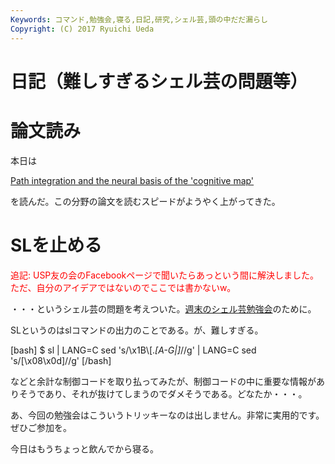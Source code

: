 ```yaml
---
Keywords: コマンド,勉強会,寝る,日記,研究,シェル芸,頭の中だだ漏らし
Copyright: (C) 2017 Ryuichi Ueda
---
```


# 日記（難しすぎるシェル芸の問題等）
<h1>論文読み</h1>

本日は

<a href="http://www.nature.com/nrn/journal/v7/n8/abs/nrn1932.html" target="_blank">Path integration and the neural basis of the 'cognitive map'</a>

を読んだ。この分野の論文を読むスピードがようやく上がってきた。

<h1>SLを止める</h1>

<span style="color:red">追記: USP友の会のFacebookページで聞いたらあっという間に解決しました。ただ、自分のアイデアではないのでここでは書かないw。</span>

・・・というシェル芸の問題を考えついた。<a href="http://usptomo.doorkeeper.jp/events/19679" target="_blank">週末のシェル芸勉強会</a>のために。

SLというのはslコマンドの出力のことである。が、難しすぎる。

[bash]
$ sl | LANG=C sed 's/\\x1B\\[.*[A-G|]*//g' | LANG=C sed 's/[\\x08\\x0d]//g' 
[/bash]

などと余計な制御コードを取り払ってみたが、制御コードの中に重要な情報がありそうであり、それが抜けてしまうのでダメそうである。どなたか・・・。

あ、今回の勉強会はこういうトリッキーなのは出しません。非常に実用的です。ぜひご参加を。


今日はもうちょっと飲んでから寝る。
